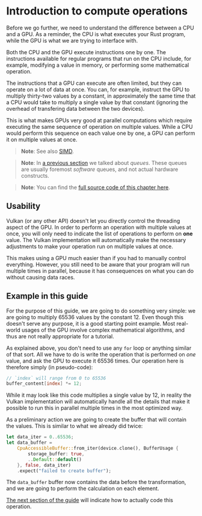 # Introduction to compute operations

Before we go further, we need to understand the difference between a CPU and a GPU. As a reminder,
the CPU is what executes your Rust program, while the GPU is what we are trying to interface with.

Both the CPU and the GPU execute instructions one by one. The instructions available for regular
programs that run on the CPU include, for example, modifying a value in memory, or performing some
mathematical operation.

The instructions that a GPU can execute are often limited, but they can operate on a lot of
data at once. You can, for example, instruct the GPU to multiply thirty-two values by a constant,
in approximately the same time that a CPU would take to multiply a single value by that constant
(ignoring the overhead of transfering data between the two devices).

This is what makes GPUs very good at parallel computations which require executing the same
sequence of operation on multiple values. While a CPU would perform this sequence on each value one
by one, a GPU can perform it on multiple values at once.

> **Note**: See also [SIMD](https://en.wikipedia.org/wiki/SIMD).

> **Note**: In [a previous section](/guide/device-creation) we talked about *queues*. These queues
> are usually foremost *software* queues, and not actual hardware constructs.

> **Note**: You can find the [full source code of this chapter
> here](https://github.com/vulkano-rs/vulkano-www/blob/master/chapter_code/src/bin/compute_pipeline.rs).

## Usability

Vulkan (or any other API) doesn't let you directly control the threading aspect of the GPU.
In order to perform an operation with multiple values at once, you will only need to indicate the
list of operations to perform on **one** value. The Vulkan implementation will automatically make
the necessary adjustments to make your operation run on multiple values at once.

This makes using a GPU much easier than if you had to manually control everything. However, you
still need to be aware that your program will run multiple times in parallel, because it has
consequences on what you can do without causing data races.

## Example in this guide

For the purpose of this guide, we are going to do something very simple: we are going to multiply
65536 values by the constant 12. Even though this doesn't serve any purpose, it is a good starting
point example. Most real-world usages of the GPU involve complex mathematical algorithms, and thus
are not really appropriate for a tutorial.

As explained above, you don't need to use any `for` loop or anything similar of that sort. All we
have to do is write the operation that is performed on *one* value, and ask the GPU to execute
it 65536 times. Our operation here is therefore simply (in pseudo-code):

```glsl
// `index` will range from 0 to 65536
buffer_content[index] *= 12;
```

While it may look like this code multiplies a single value by 12, in reality the Vulkan
implementation will automatically handle all the details that make it possible to run this in
parallel multiple times in the most optimized way.

As a preliminary action we are going to create the buffer that will contain the values. This is
similar to what we already did twice:

```rust
let data_iter = 0..65536;
let data_buffer =
    CpuAccessibleBuffer::from_iter(device.clone(), BufferUsage {
        storage_buffer: true,
        ..Default::default()
    }, false, data_iter)
    .expect("failed to create buffer");
```

The `data_buffer` buffer now contains the data before the transformation, and we are going to
perform the calculation on each element.

[The next section of the guide](/guide/compute-pipeline) will indicate how to actually code this
operation.
